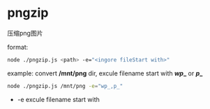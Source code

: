 # pngzip
压缩png图片

format:

``` bash
node ./pngzip.js <path> -e="<ingore fileStart with>"

```
example: convert **/mnt/png** dir, excule filename start with **_wp__** or **_p__**

``` bash
node ./pngzip.js /mnt/png -e="wp_,p_"
```

* -e excule filename start with
